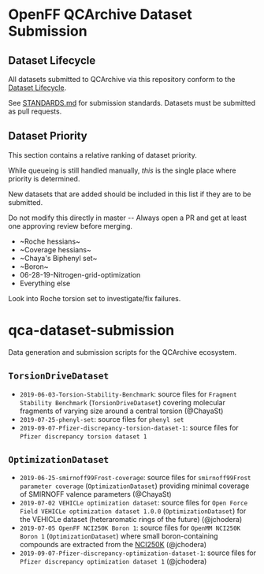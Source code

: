 # OpenFF QCArchive Dataset Submission

## Dataset Lifecycle

All datasets submitted to QCArchive via this repository conform to the [Dataset Lifecycle](./LIFECYCLE.md).

See [STANDARDS.md](./STANDARDS.md) for submission standards.
Datasets must be submitted as pull requests.


## Dataset Priority

This section contains a relative ranking of dataset priority.

While queueing is still handled manually, *this* is the single place where priority is determined.

New datasets that are added should be included in this list if they are to be submitted.

Do not modify this directly in master -- Always open a PR and get at least one approving review before merging.

* ~Roche hessians~
* ~Coverage hessians~
* ~Chaya's Biphenyl set~
* ~Boron~
* 06-28-19-Nitrogen-grid-optimization
* Everything else

Look into Roche torsion set to investigate/fix failures.

# qca-dataset-submission
Data generation and submission scripts for the QCArchive ecosystem.

## `TorsionDriveDataset`
* `2019-06-03-Torsion-Stability-Benchmark`: source files for `Fragment Stability Benchmark` (`TorsionDriveDataset`) covering molecular fragments of varying size around a central torsion (@ChayaSt)
* `2019-07-25-phenyl-set`: source files for `phenyl set`
* `2019-09-07-Pfizer-discrepancy-torsion-dataset-1`: source files for `Pfizer discrepancy torsion dataset 1`

## `OptimizationDataset`
* `2019-06-25-smirnoff99Frost-coverage`: source files for `smirnoff99Frost parameter coverage` (`OptimizationDataset`) providing minimal coverage of SMIRNOFF valence parameters (@ChayaSt)
* `2019-07-02 VEHICLe optimization dataset`: source files for `Open Force Field VEHICLe optimization dataset 1.0.0` (`OptimizationDataset`) for the VEHICLe dataset (heteraromatic rings of the future) (@jchodera)
* `2019-07-05 OpenFF NCI250K Boron 1`: source files for `OpenMM NCI250K Boron 1` (`OptimizationDataset`) where small boron-containing compounds are extracted from the [NCI250K](https://cactus.nci.nih.gov/download/nci/) (@jchodera)
* `2019-09-07-Pfizer-discrepancy-optimization-dataset-1`: source files for `Pfizer discrepancy optimization dataset 1` (@jchodera)
